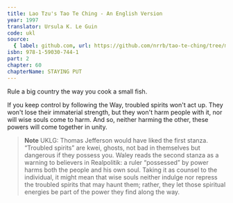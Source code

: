 ```yaml
---
title: Lao Tzu's Tao Te Ching - An English Version
year: 1997
translator: Ursula K. Le Guin
code: ukl
source:
  { label: github.com, url: https://github.com/nrrb/tao-te-ching/tree/master }
isbn: 978-1-59030-744-1
part: 2
chapter: 60
chapterName: STAYING PUT
---
```


Rule a big country
the way you cook a small fish.

If you keep control by following the Way,
troubled spirits won't act up.
They won't lose their immaterial strength,
but they won't harm people with it,
nor will wise souls come to harm.
And so, neither harming the other,
these powers will come together in unity.

> **Note** UKLG: Thomas Jefferson would have liked the first stanza.
> “Troubled spirits” are kwei, ghosts, not bad in themselves but dangerous if they possess you. Waley reads the second stanza as a warning to believers in Realpolitik: a ruler “possessed” by power harms both the people and his own soul. Taking it as counsel to the individual, it might mean that wise souls neither indulge nor repress the troubled spirits that may haunt them; rather, they let those spiritual energies be part of the power they find along the way.
